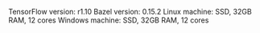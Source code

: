 TensorFlow version: r1.10
Bazel version: 0.15.2
Linux machine: SSD, 32GB RAM, 12 cores
Windows machine: SSD, 32GB RAM, 12 cores
